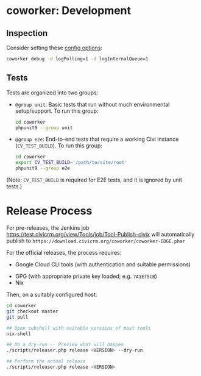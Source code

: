 # coworker: Development

## Inspection

Consider setting these [config options](config.md):

```bash
coworker debug -d logPolling=1 -d logInternalQueue=1
```

## Tests

Tests are organized into two groups:

* `@group unit`: Basic tests that run without much environmental setup/support. To run this group:
    ```bash
    cd coworker
    phpunit9 --group unit
    ```
* `@group e2e`: End-to-end tests that require a working Civi instance (`CV_TEST_BUILD`). To run this group:
    ```bash
    cd coworker
    export CV_TEST_BUILD='/path/to/site/root'
    phpunit9 --group e2e
    ```
    <!-- Wishlist: Alow E2E testing on (cv || drush || wp-cli).  Take pipe-command instead of folder-path, and get everything you need via pipe. -->

(Note: `CV_TEST_BUILD` is required for E2E tests, and it is ignored by unit tests.)

Release Process
===============

For pre-releases, the Jenkins job https://test.civicrm.org/view/Tools/job/Tool-Publish-civix
will automatically publish to `https://download.civicrm.org/coworker/coworker-EDGE.phar`

For the official releases, the process requires:

* Google Cloud CLI tools (with authentication and suitable permissions)
	<!-- gcloud cli has login command that should be sufficient -->
<!-- * Github CLI tools (with authentication and suitable permissions) --><!-- you can create personal developer API key in github web UI -->
* GPG (with appropriate private key loaded; e.g. `7A1E75CB`)
* Nix

Then, on a suitably configured host:

```bash
cd coworker
git checkout master
git pull

## Open subshell with suitable versions of most tools
nix-shell

## Do a dry-run -- Preview what will happen
./scripts/releaser.php release <VERSION> --dry-run

## Perform the actual release
./scripts/releaser.php release <VERSION>
```
